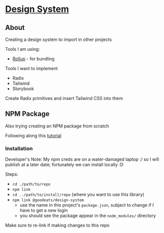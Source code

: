 # [Design System](https://github.com/goodeats/design-system)

## About

Creating a design system to import in other projects

Tools I am using:
- [Rollup](https://rollupjs.org) - for bundling

Tools I want to implement
- Radix
- Tailwind
- Storybook

Create Radix primitives and insert Tailwind CSS into them

## NPM Package

Also trying creating an NPM package from scratch

Following along this [tutorial](https://dev.to/alexeagleson/how-to-create-and-publish-a-react-component-library-2oe)

### Installation

Developer's Note: My npm creds are on a water-damaged laptop :/ so I will publish at a later date; fortunately we can install locally :D

Steps:
* `cd ./path/to/repo`
* `npm link`
* `cd ../path/to/install/repo` (where you want to use this library)
* `npm link @goodeats/design-system`
  * use the name in this project's `package.json`, subject to change if I have to get a new login
  * you should see the package appear in the `node_modules/` directory

Make sure to re-link if making changes to this repo